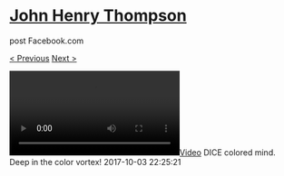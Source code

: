 # [John Henry Thompson](../README.md)
post Facebook.com

[< Previous](2017-10-04-3.md) [Next >](2017-10-03-2.md)

[![](../media/2017-10-03/DICE-colored-mind-Deep-in-the-color-vortex.mp4)](../README.md)
DICE colored mind. Deep in the color vortex!
2017-10-03 22:25:21